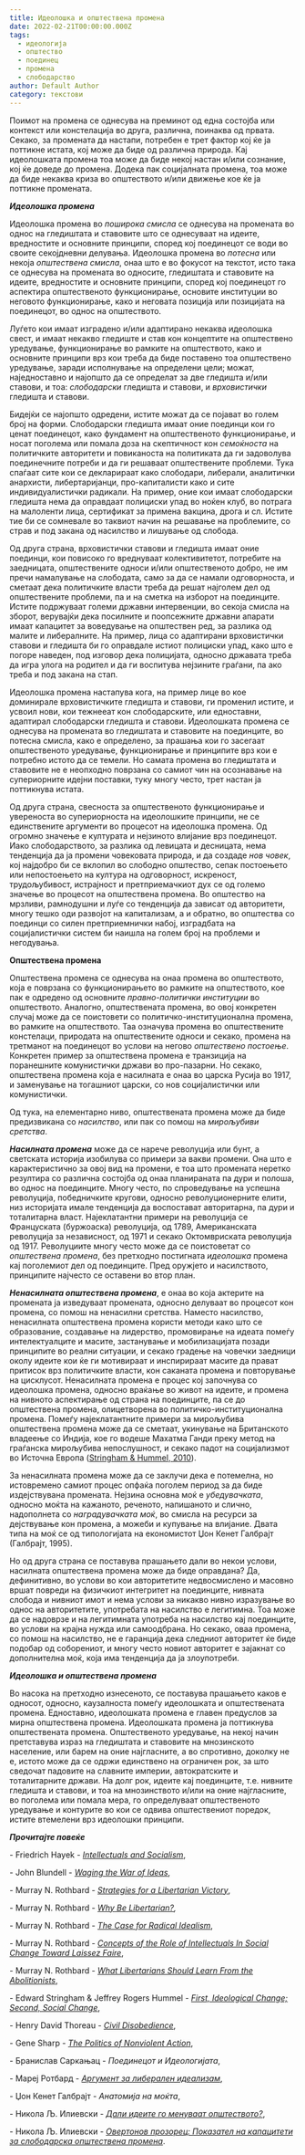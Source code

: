 ```yaml
---
title: Идеолошка и општествена промена
date: 2022-02-21T00:00:00.000Z
tags:
  - идеологија
  - општество
  - поединец
  - промена
  - слободарство
author: Default Author
category: текстови
---
```


Поимот на промена се однесува на преминот од една состојба или контекст или констелација во друга, различна, поинаква од првата. Секако, за промената да настапи, потребен е трет фактор кој ќе ја поттикне истата, кој може да биде од различна природа. Кај идеолошката промена тоа може да биде некој настан и/или сознание, кој ќе доведе до промена. Додека пак социјалната промена, тоа може да биде некаква криза во општеството и/или движење кое ќе ја поттикне промената.

**_Идеолошка промена_**

Идеолошка промена во _поширока смисла_ се однесува на промената во однос на гледиштата и ставовите што се однесуваат на идеите, вредностите и основните принципи, според кој поединецот се води во своите секојдневни делувања. Идеолошка промена во _потесна_ или некоја _општествена смисла_, онаа што е во фокусот на текстот, исто така се однесува на промената во односите, гледиштата и ставовите на идеите, вредностите и основните принципи, според кој поединецот го аспектира општественото функционирање, основите институции во неговото функционирање, како и неговата позиција или позицијата на поединецот, во однос на општеството.

Луѓето кои имаат изградено и/или адаптирано некаква идеолошка свест, и имаат некакво гледиште и став кон концептите на општествено уредување, функционирање во рамките на општеството, како и основните принципи врз кои треба да биде поставено тоа општествено уредување, заради исполнување на определени цели; можат, наједноставно и најопшто да се определат за две гледишта и/или ставови, и тоа: _слободарски_ гледишта и ставови, и _врховистички_ гледишта и ставови.

Бидејќи се најопшто одредени, истите можат да се појават во голем број на форми. Слободарски гледишта имаат оние поединци кои го ценат поединецот, како фундамент на општественото функционирање, и носат поголема или помала доза на скептичност кон _семоќноста_ на политичките авторитети и повиканоста на политиката да ги задоволува поединечните потреби и да ги решаваат општествените проблеми. Тука спаѓаат сите кои се декларираат како слободари, либерали, аналитички анархисти, либертаријанци, про-капиталисти како и сите индивидуалистички радикали. На пример, оние кои имаат слободарски гледишта нема да оправдаат полициски упад во ноќен клуб, во потрага на малоленти лица, сертификат за примена вакцина, дрога и сл. Истите тие би се сомневале во таквиот начин на решавање на проблемите, со страв и под закана од насилство и лишување од слобода.

Од друга страна, врховистички ставови и гледишта имаат оние поединци, кои повисоко го вреднуваат колективитетот, потребите на заедницата, општествените односи и/или општественото добро, не им пречи намалување на слободата, само за да се намали одговорноста, и сметаат дека политичките власти треба да решат најголем дел од општествените проблеми, па и на сметка на изборот на поединците. Истите подржуваат големи државни интервенции, во секоја смисла на зборот, верувајќи дека посилните и поопсежните државни апарати имаат капацитет за воведување на општествен ред, за разлика од малите и либералните. На пример, лица со адаптирани врховистички ставови и гледишта би го оправдале истиот полициски упад, како што е погоре наведен, под изговор дека полицијата, односно државата треба да игра улога на родител и да ги воспитува нејзините граѓани, па ако треба и под закана на стап.

Идеолошка промена настапува кога, на пример лице во кое доминирале врховистичките гледишта и ставови, ги променил истите, и усвоил нови, кои тежнееат кон слободарските, или едноставни, адаптирал слободарски гледишта и ставови. Идеолошката промена се однесува на промената во гледиштата и ставовите на поединците, во потесна смисла, како е определено, за прашања кои го засегаат општественото уредување, функционирање и принципите врз кои е потребно истото да се темели. Но самата промена во гледиштата и ставовите не е неопходно поврзана со самиот чин на осознавање на супериорните идејни поставки, туку многу често, трет настан ја поттикнува истата.

Од друга страна, свесноста за општественото функционирање и увереноста во супериорноста на идеолошките принципи, не се единствените аргументи во процесот на идеолошка промена. Од огромно значење е културата и нејзиното влијание врз поединецот. Иако слободарството, за разлика од левицата и десницата, нема тенденција да ја промени човековата природа, и да создаде _нов човек_, кој најдобро би се вклопил во слободно општество, сепак постоењето или непостоењето на култура на одговорност, искреност, трудољубивост, истрајност и претприемачкиот дух се од големо значење во процесот на општествена промена. Во општество на мрзливи, рамнодушни и луѓе со тенденција да зависат од авторитети, многу тешко оди развојот на капитализам, а и обратно, во општества со поединци со силен претприемнички набој, изградбата на социјалистички систем би наишла на голем број на проблеми и негодувања.

**Општествена промена**

Општествена промена се однесува на онаа промена во општеството, која е поврзана со функционирањето во рамките на општеството, кое пак е одредено од основните _правно-политички институции_ во општеството. Аналогно, општествената промена, во овој конкретен случај може да се поистовети со политичко-институционална промена, во рамките на општеството. Таа означува промена во општествените констелаци, природата на општествените односи и секако, промена на третманот на поединецот во услови на негово _општествено постоење_. Конкретен пример за општествена промена е транзиција на поранешните комунистички држави во про-пазарни. Но секако, општествена промена која е насилната е онаа во царска Русија во 1917, и заменување на тогашниот царски, со нов социјалистички или комунистички.

Од тука, на елементарно ниво, општествената промена може да биде предизвикана со _насилство_, или пак со помош на _мирољубиви сретства_.

**_Насилната промена_** може да се нарече револуција или бунт, а светската историја изобилува со примери за вакви промени. Она што е карактеристично за овој вид на промени, е тоа што промената неретко резултира со различна состојба од онаа планираната па дури и полоша, во однос на поединците. Многу често, по спроведување на успешна револуција, победничките кругови, односно револуционерните елити, низ историјата имале тенденција да воспостават авторитарна, па дури и тоталитарна власт. Најеклатантни примери на револуција се Француската (буржоаска) револуција, од 1789, Aмериканската револуција за независност, од 1971 и секако Октомвриската револуција од 1917. Револуциите многу често може да се поистоветат со _општествена промена_, без претходно постигната _идеолошка_ промена кај поголемиот дел од поединците. Пред оружјето и насилството, принципите најчесто се оставени во втор план.

**_Ненасилната општествена промена_**, е онаа во која актерите на промената ја изведуваат промената, односно делуваат во процесот кон промена, со помош на ненасилни сретства. Наместо насилство, ненасилната општествена промена користи методи како што се образование, создавање на лидерство, промовирање на идеата помеѓу интелектуалците и масите, застанување и мобилизацијата позади принципите во реални ситуации, и секако градење на човечки заедници околу идеите кои ќе ги мотивираат и инспирираат масите да прават притисок врз политичките власти, кон саканата промена и повторување на цисклусот. Ненасилната промена е процес кој започнува со идеолошка промена, односно враќање во живот на идеите, и промена на нивното аспектирање од страна на поединците, па се до општествена промена, олицетворена во политичко-институционална промена. Помеѓу најеклатантните примери за мирољубива општествена промена може да се сметаат, укинување на Британското владеење со Индија, кое го водеше Махатма Ганди преку метод на граѓанска мирољубива непослушност, и секако падот на социјализмот во Источна Европа ([Stringham & Hummel, 2010](https://mises.org/library/first-ideological-change-second-social-change)).

За ненасилната промена може да се заклучи дека е потемелна, но истовремено самиот процес опфаќа поголем период за да биде издејствувана промената. Нејзина основна моќ е _убедувачката_, односно моќта на кажаното, реченото, напишаното и слично, надополнета со _наградувачката моќ_, во смисла на ресурси за дејствување кон промена, а можеби и купување на влијание. Двата типа на моќ се од типологијата на економистот Џон Кенет Галбрајт (Галбрајт, 1995).

Но од друга страна се поставува прашањето дали во некои услови, насилната општествена промена може да биде оправдана? Да, дефинитивно, во услови во кои авторитетите недвосмислено и масовно вршат повреди на физичкиот интегритет на поединците, нивната слобода и нивниот имот и нема услови за никакво нивно изразување во однос на авторитетите, употребата на насилство е легитимна. Тоа може да се надоврзе и на легитимната употреба на насилство кај поединците, во услови на крајна нужда или самоодбрана. Но секако, оваа промена, со помош на насилство, не е гаранција дека следниот авторитет ќе биде подобар од соборениот, и многу често новиот авторитет е зајакнат со дополнителна моќ, која има тенденција да ја злоупотреби.

**_Идеолошка и општествена промена_**

Во насока на претходно изнесеното, се поставува прашањето каков е односот, односно, каузалноста помеѓу идеолошката и општествената промена. Едноставно, идеолошката промена е главен предуслов за мирна општествена промена. Идеолошката промена ја поттикнува општествената промена. Општественото уредување, на некој начин претставува израз на гледиштата и ставовите на мнозинското население, или барем на оние најгласните, а во спротивно, доколку не е, истото може да се одржи единствено на ограничен рок, за што сведочат падовите на славните империи, автократските и тоталитарните држави. На долг рок, идеите кај поединците, т.е. нивните гледишта и ставови, и тоа на мнозинството и/или на оние најгласните, во поголема или помала мера, го определуваат општественото уредување и контурите во кои се одвива општествениот поредок, истите втемелени врз идеолошки принципи.

**_Прочитајте повеќе_** 

\- Friedrich Hayek - [_Intellectuals and Socialism_](https://cdn.mises.org/Intellectuals%20and%20Socialism_4.pdf),

\- John Blundell - [_Waging the War of Ideas_](https://iea.org.uk/wp-content/uploads/2016/07/Blundell-interactive.pdf),

\- Murray N. Rothbard - [_Strategies for a Libertarian Victory_](https://mises.org/library/strategies-libertarian-victory),

\- Murray N. Rothbard - [_Why Be Libertarian?_](https://mises.org/library/why-be-libertarian)_,_

\- Murray N. Rothbard - [_The Case for Radical Idealism_](https://mises.org/library/case-radical-idealism),

\- Murray N. Rothbard - [_Concepts of the Role of Intellectuals In Social Change Toward Laissez Faire_](https://mises.org/library/concepts-role-intellectuals-social-change-toward-laissez-faire-0),

\- Murray N. Rothbard - [_What Libertarians Should Learn From the Abolitionists_](https://mises.org/library/what-libertarians-should-learn-abolitionists),

\- Edward Stringham & Jeffrey Rogers Hummel - [_First, Ideological Change; Second, Social Change_](https://mises.org/library/first-ideological-change-second-social-change),

\- Henry David Thoreau - [_Civil Disobedience_](https://xroads.virginia.edu/~Hyper2/thoreau/civil.html),

\- Gene Sharp - [_The Politics of Nonviolent Action_](https://www.aeinstein.org/wp-content/uploads/2014/01/How-Nonviolent-Struggle-Works.pdf),

\- Бранислав Саркањац - _Поединецот и Идеологијата_,

\- Мареј Ротбард - [_Аргумент за либерален идеализам_](http://libertaniabackup.local/argument-radikalen-liberalizam/),

\- Џон Кенет Галбрајт - _Анатомија на моќта_,

\- Никола Љ. Илиевски - [_Дали идеите го менуваат општеството?_](http://libertaniabackup.local/dali-ideite-go-menuvaat-opshtestvoto/?fbclid=IwAR0GyK33fJNroRityFvf42p_38NLnQjA5b3WpjqI9qBAfoqWvkMeRB6B4XM),

\- Никола Љ. Илиевски - [_Овертонов прозорец: Показател на капацитети за слободарска општествена промена_](http://libertaniabackup.local/%D0%BE%D0%B2%D0%B5%D1%80%D1%82%D0%BE%D0%BD%D0%BE%D0%B2-%D0%BF%D1%80%D0%BE%D0%B7%D0%BE%D1%80%D0%B5%D1%86-%D0%BF%D0%BE%D0%BA%D0%B0%D0%B7%D0%B0%D1%82%D0%B5%D0%BB-%D0%BD%D0%B0-%D0%BA%D0%B0%D0%BF%D0%B0/).
